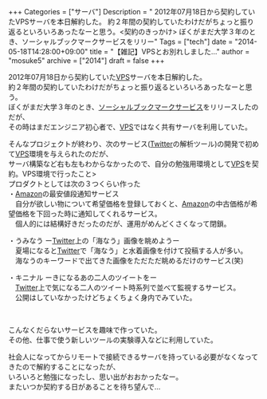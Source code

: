 +++
Categories = ["サーバ"]
Description = " 2012年07月18日から契約していたVPSサーバを本日解約した。 約２年間の契約していたわけだがちょっと振り返るといろいろあったなーと思う。&lt;契約のきっかけ&gt; ぼくがまだ大学３年のとき、ソーシャルブックマークサービスをリリー"
Tags = ["tech"]
date = "2014-05-18T14:28:00+09:00"
title = "【雑記】VPSとお別れしました…"
author = "mosuke5"
archive = ["2014"]
draft = false
+++

<body>
<p>2012年07月18日から契約していた<a class="keyword" href="http://d.hatena.ne.jp/keyword/VPS">VPS</a>サーバを本日解約した。<br>
約２年間の契約していたわけだがちょっと振り返るといろいろあったなーと思う。<br>
ぼくがまだ大学３年のとき、<a class="keyword" href="http://d.hatena.ne.jp/keyword/%A5%BD%A1%BC%A5%B7%A5%E3%A5%EB%A5%D6%A5%C3%A5%AF%A5%DE%A1%BC%A5%AF%A5%B5%A1%BC%A5%D3%A5%B9">ソーシャルブックマークサービス</a>をリリースしたのだが、<br>
その時はまだエンジニア初心者で、<a class="keyword" href="http://d.hatena.ne.jp/keyword/VPS">VPS</a>ではなく共有サーバを利用していた。</p>
<p>そんなプロジェクトが終わり、次のサービス(<a class="keyword" href="http://d.hatena.ne.jp/keyword/Twitter">Twitter</a>の解析ツール)の開発で初めて<a class="keyword" href="http://d.hatena.ne.jp/keyword/VPS">VPS</a>環境を与えられたのだが、<br>
サーバ構築など右も左もわからなかったので、自分の勉強用環境として<a class="keyword" href="http://d.hatena.ne.jp/keyword/VPS">VPS</a>を契約。VPS環境で行ったこと&gt;<br>
プロダクトとしては次の３つくらい作った<br>
・<a class="keyword" href="http://d.hatena.ne.jp/keyword/Amazon">Amazon</a>の最安値段通知サービス<br>
　自分が欲しい物について希望価格を登録しておくと、<a class="keyword" href="http://d.hatena.ne.jp/keyword/Amazon">Amazon</a>の中古価格が希望価格を下回った時に通知してくれるサービス。<br>
　個人的には結構好きだったのだが、運用がめんどくさくなって閉鎖。</p>
<p>・うみなう ー<a class="keyword" href="http://d.hatena.ne.jp/keyword/Twitter">Twitter</a>上の「海なう」画像を眺めようー<br>
　夏場になると<a class="keyword" href="http://d.hatena.ne.jp/keyword/Twitter">Twitter</a>で「海なう」と水着画像を付けて投稿する人が多い。<br>
　海なうのキーワードで出てきた画像をただただ眺めるだけのサービス(笑)</p>
<p>・キニナル ーきになるあの二人のツイートをー<br>
　<a class="keyword" href="http://d.hatena.ne.jp/keyword/Twitter">Twitter</a>上で気になる二人のツイート時系列で並べて監視するサービス。<br>
　公開はしていなかったけどちょくちょく身内でみていた。</p>
<br>
<p>こんなくだらないサービスを趣味で作っていた。<br>
その他、仕事で使う新しいツールの実験導入などに利用していた。</p>
<p>社会人になってからリモートで接続できるサーバを持っている必要がなくなってきたので解約することになったが、<br>
いろいろと勉強になったし、思い出がおおかったなー。<br>
またいつか契約する日があることを待ち望んで…</p>
</body>
